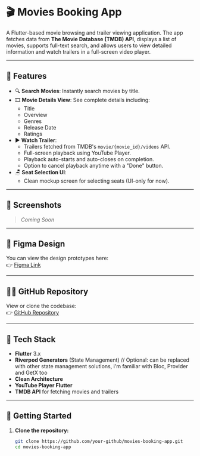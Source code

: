 # 🎬 Movies Booking App

A Flutter-based movie browsing and trailer viewing application. The app fetches data from **The Movie Database (TMDB) API**, displays a list of movies, supports full-text search, and allows users to view detailed information and watch trailers in a full-screen video player.

---

## 📱 Features

- 🔍 **Search Movies**: Instantly search movies by title.
- 🎞️ **Movie Details View**: See complete details including:
    - Title
    - Overview
    - Genres
    - Release Date
    - Ratings
- ▶️ **Watch Trailer**:
    - Trailers fetched from TMDB's `movie/{movie_id}/videos` API.
    - Full-screen playback using YouTube Player.
    - Playback auto-starts and auto-closes on completion.
    - Option to cancel playback anytime with a "Done" button.
- 🪑 **Seat Selection UI**:
    - Clean mockup screen for selecting seats (UI-only for now).

---

## 📸 Screenshots

> _Coming Soon_

---

## 📐 Figma Design

You can view the design prototypes here:  
👉 [Figma Link](https://www.figma.com/design/4e1pQ2l0VkLNgnaV7xNlFW/Tentwenty---App-Test?node-id=21-234&p=f&t=CWrq6g6if7hqqZ37-0)

---

## 🧑‍💻 GitHub Repository

View or clone the codebase:  
👉 [GitHub Repository](https://github.com/your-github/movies-booking-app)

---

## 🔧 Tech Stack

- **Flutter** 3.x
- **Riverpod Generators** (State Management)  // Optional: can be replaced with other state management solutions, i'm familiar with Bloc, Provider and GetX too
- **Clean Architecture**
- **YouTube Player Flutter**
- **TMDB API** for fetching movies and trailers

---

## 🚀 Getting Started

1. **Clone the repository:**
   ```bash
   git clone https://github.com/your-github/movies-booking-app.git
   cd movies-booking-app
